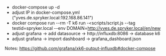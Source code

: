  - docker-compose up -d
 - adjust IP in docker-compose.yml ("yves.de.spryker.local:192.168.86.141") 
 - docker compose run --rm -T k6 run -<scripts/script.js --tag testid=spryker.local --env DOMAIN=http://yves.de.spryker.local/en/new
 - adjust grafana -> add datasource ->  http://influxdb:8086 -> database k6
 - adjust grafana -> import dashboard -> grafana_dashboard.json





Notes:
 https://github.com/grafana/xk6-output-influxdb#docker-compose
